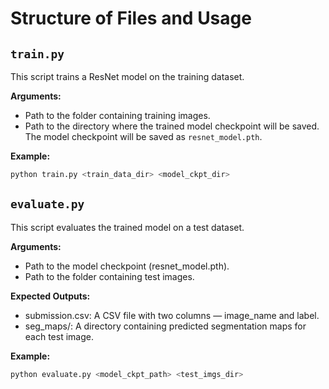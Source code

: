 # Structure of Files and Usage

## `train.py`
This script trains a ResNet model on the training dataset. 

**Arguments:**
- Path to the folder containing training images.
- Path to the directory where the trained model checkpoint will be saved. The model checkpoint will be saved as `resnet_model.pth`.

**Example:**
```bash
python train.py <train_data_dir> <model_ckpt_dir>  
```

## `evaluate.py`
This script evaluates the trained model on a test dataset.

**Arguments:**
- Path to the model checkpoint (resnet_model.pth).
- Path to the folder containing test images.

**Expected Outputs:**
- submission.csv: A CSV file with two columns — image_name and label.
- seg_maps/: A directory containing predicted segmentation maps for each test image.

**Example:**
```bash
python evaluate.py <model_ckpt_path> <test_imgs_dir>
